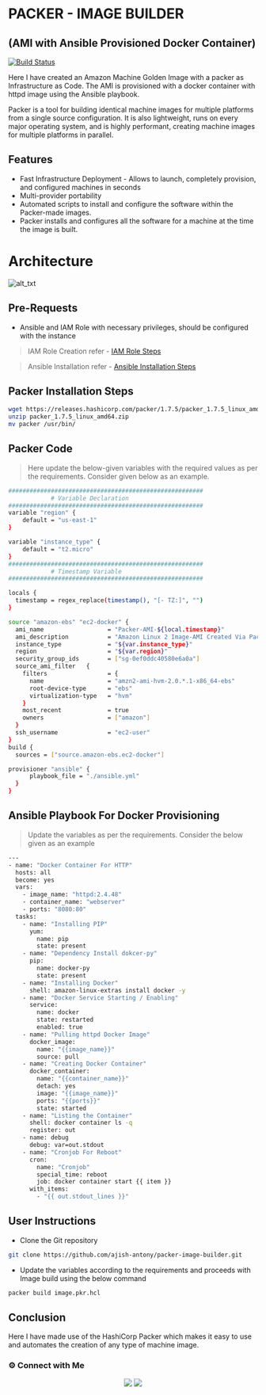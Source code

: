 # PACKER - IMAGE BUILDER
## (AMI with Ansible Provisioned Docker Container)

[![Build Status](https://travis-ci.org/joemccann/dillinger.svg?branch=master)](https://travis-ci.org/joemccann/dillinger)

Here I have created an Amazon Machine Golden Image with a packer as Infrastructure as Code. The AMI is provisioned with a docker container with httpd image using the Ansible playbook. 

Packer is a tool for building identical machine images for multiple platforms from a single source configuration. It is also lightweight, runs on every major operating system, and is highly performant, creating machine images for multiple platforms in parallel.



## Features

- Fast Infrastructure Deployment - Allows to launch, completely provision, and configured machines in seconds
- Multi-provider portability 
- Automated scripts to install and configure the software within the Packer-made images.
- Packer installs and configures all the software for a machine at the time the image is built.

# Architecture

![
alt_txt
](https://i.ibb.co/N38xsJC/packer-1.jpg)

## Pre-Requests

- Ansible and IAM Role with necessary privileges, should be configured with the instance 
> IAM Role Creation refer - [IAM Role Steps](https://docs.aws.amazon.com/IAM/latest/UserGuide/id_roles_create.html)


>Ansible Installation refer - [Ansible Installation Steps](https://docs.ansible.com/ansible/latest/installation_guide/intro_installation.html) 


## Packer Installation Steps

```sh
wget https://releases.hashicorp.com/packer/1.7.5/packer_1.7.5_linux_amd64.zip
unzip packer_1.7.5_linux_amd64.zip
mv packer /usr/bin/
```

## Packer Code

> Here update the below-given variables with the required values as per the requirements. Consider given below as an example.

```sh
#######################################################
            # Variable Declaration
#######################################################
variable "region" {
    default = "us-east-1"
}

variable "instance_type" {
    default = "t2.micro"
}
#######################################################
            # Timestamp Variable
#######################################################

locals {
  timestamp = regex_replace(timestamp(), "[- TZ:]", "")
}

source "amazon-ebs" "ec2-docker" {
  ami_name                  = "Packer-AMI-${local.timestamp}"
  ami_description           = "Amazon Linux 2 Image-AMI Created Via Packer"
  instance_type             = "${var.instance_type}"
  region                    = "${var.region}"
  security_group_ids        = ["sg-0ef0ddc40580e6a0a"]
  source_ami_filter   {
    filters                 = {
      name                  = "amzn2-ami-hvm-2.0.*.1-x86_64-ebs"
      root-device-type      = "ebs"
      virtualization-type   = "hvm"
    }
    most_recent             = true
    owners                  = ["amazon"]
  }
  ssh_username              = "ec2-user"
}
build {
  sources = ["source.amazon-ebs.ec2-docker"]

provisioner "ansible" {
      playbook_file = "./ansible.yml"
  }
}
```

## Ansible Playbook For Docker Provisioning 

> Update the variables as per the requirements. Consider the below given as an example

```sh
---
- name: "Docker Container For HTTP"
  hosts: all
  become: yes
  vars:
    - image_name: "httpd:2.4.48"
    - container_name: "webserver" 
    - ports: "8080:80"
  tasks:
    - name: "Installing PIP"
      yum:
        name: pip
        state: present
    - name: "Dependency Install dokcer-py"
      pip:
        name: docker-py
        state: present
    - name: "Installing Docker"
      shell: amazon-linux-extras install docker -y
    - name: "Docker Service Starting / Enabling"
      service:
        name: docker
        state: restarted
        enabled: true
    - name: "Pulling httpd Docker Image"
      docker_image: 
        name: "{{image_name}}"
        source: pull
    - name: "Creating Docker Container"
      docker_container:
        name: "{{container_name}}"
        detach: yes
        image: "{{image_name}}"
        ports: "{{ports}}"
        state: started
    - name: "Listing the Container"
      shell: docker container ls -q
      register: out
    - name: debug
      debug: var=out.stdout
    - name: "Cronjob For Reboot"
      cron:
        name: "Cronjob"
        special_time: reboot
        job: docker container start {{ item }}
      with_items:
        - "{{ out.stdout_lines }}"
```
## User Instructions

- Clone the Git repository
```sh
git clone https://github.com/ajish-antony/packer-image-builder.git
```

- Update the variables according to the requirements and proceeds with Image build using the below command

```sh
packer build image.pkr.hcl
```

## Conclusion

Here I have made use of the HashiCorp Packer which makes it easy to use and automates the creation of any type of machine image.



### ⚙️ Connect with Me

<p align="center">
<a href="mailto:ajishantony95@gmail.com"><img src="https://img.shields.io/badge/Gmail-D14836?style=for-the-badge&logo=gmail&logoColor=white"/></a>
<a href="https://www.linkedin.com/in/ajish-antony/"><img src="https://img.shields.io/badge/LinkedIn-0077B5?style=for-the-badge&logo=linkedin&logoColor=white"/></a>

